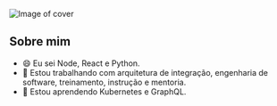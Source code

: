 ![Image of cover](https://github.com/tiagosestari/tiagosestari/blob/master/images/tiago_sestari.png)

## Sobre mim
- 😄 Eu sei Node, React e Python.
- 🔭 Estou trabalhando com arquitetura de integração, engenharia de software, treinamento, instrução e mentoria.
- 🌱 Estou aprendendo Kubernetes e GraphQL.



<!--
## Meus artigos
#### Ideias
- [A mudança do papel da filosofia na Engenharia](articles/AmudancadopapeldafilosofianaEngenharia.md)
#### Tutoriais
- [Porque há mais de um jeito de fazer (if's e ternários)](articles/Porquehamaisdeumjeitodefazerifseternarios.md)


**tiagosestari/tiagosestari** is a ✨ _special_ ✨ repository because its `README.md` (this file) appears on your GitHub profile.

Here are some ideas to get you started:

- 💬 Ask me about ...
- 📫 How to reach me: ...
- 😄 Pronouns: ...
- ⚡ Fun fact: ...

-->
